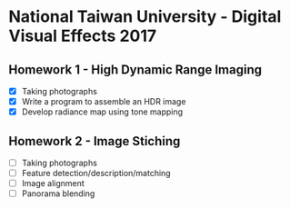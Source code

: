 # National Taiwan University - Digital Visual Effects 2017

## Homework 1 - High Dynamic Range Imaging

- [x] Taking photographs
- [x] Write a program to assemble an HDR image
- [x] Develop radiance map using tone mapping

## Homework 2 - Image Stiching

- [ ] Taking photographs
- [ ] Feature detection/description/matching
- [ ] Image alignment
- [ ] Panorama blending

